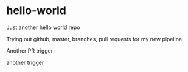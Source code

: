 # hello-world
Just another hello world repo

Trying out github, master, branches, pull requests for my new pipeline

Another PR trigger

another trigger
